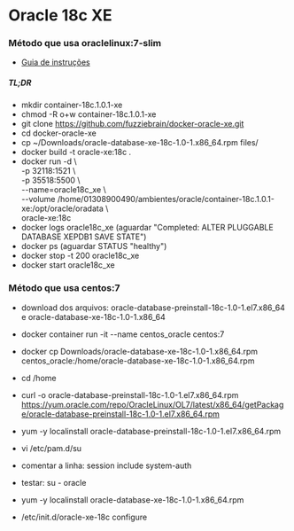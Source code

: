 # Oracle 18c XE

### Método que usa oraclelinux:7-slim
- [Guia de instruções](https://github.com/felipethomas/docker-oracle-xe/blob/master/README.md)
  
##### TL;DR
- mkdir container-18c.1.0.1-xe  
- chmod -R o+w container-18c.1.0.1-xe  
- git clone https://github.com/fuzziebrain/docker-oracle-xe.git  
- cd docker-oracle-xe  
- cp ~/Downloads/oracle-database-xe-18c-1.0-1.x86_64.rpm files/  
- docker build -t oracle-xe:18c .  
- docker run -d \  
  -p 32118:1521 \  
  -p 35518:5500 \  
  --name=oracle18c_xe \  
  --volume /home/01308900490/ambientes/oracle/container-18c.1.0.1-xe:/opt/oracle/oradata \  
  oracle-xe:18c  
- docker logs oracle18c_xe (aguardar "Completed: ALTER PLUGGABLE DATABASE XEPDB1 SAVE STATE")  
- docker ps (aguardar STATUS "healthy")  
- docker stop -t 200 oracle18c_xe  
- docker start oracle18c_xe  
    
### Método que usa centos:7
- download dos arquivos: oracle-database-preinstall-18c-1.0-1.el7.x86_64 e oracle-database-xe-18c-1.0-1.x86_64

- docker container run -it --name centos_oracle centos:7  
- docker cp Downloads/oracle-database-xe-18c-1.0-1.x86_64.rpm centos_oracle:/home/oracle-database-xe-18c-1.0-1.x86_64.rpm  
- cd /home  
- curl -o oracle-database-preinstall-18c-1.0-1.el7.x86_64.rpm https://yum.oracle.com/repo/OracleLinux/OL7/latest/x86_64/getPackage/oracle-database-preinstall-18c-1.0-1.el7.x86_64.rpm  
- yum -y localinstall oracle-database-preinstall-18c-1.0-1.el7.x86_64.rpm  
  
- vi /etc/pam.d/su  
- comentar a linha: session                include         system-auth  
- testar: su - oracle  
- yum -y localinstall oracle-database-xe-18c-1.0-1.x86_64.rpm  
- /etc/init.d/oracle-xe-18c configure  

